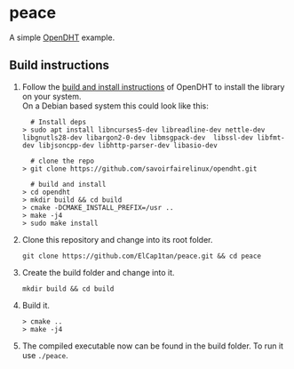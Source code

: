 # peace 
A simple [OpenDHT](https://github.com/savoirfairelinux/opendht) example.

## Build instructions
1. Follow the [build and install instructions](https://github.com/savoirfairelinux/opendht/wiki/Build-the-library) of OpenDHT to install the library on your system.  
On a Debian based system this could look like this:
   ```
     # Install deps
   > sudo apt install libncurses5-dev libreadline-dev nettle-dev libgnutls28-dev libargon2-0-dev libmsgpack-dev  libssl-dev libfmt-dev libjsoncpp-dev libhttp-parser-dev libasio-dev
   
     # clone the repo
   > git clone https://github.com/savoirfairelinux/opendht.git

     # build and install
   > cd opendht
   > mkdir build && cd build
   > cmake -DCMAKE_INSTALL_PREFIX=/usr ..
   > make -j4
   > sudo make install
   ```
   
2. Clone this repository and change into its root folder.
   ```
   git clone https://github.com/ElCap1tan/peace.git && cd peace
   ```
   
3. Create the build folder and change into it.
   ```
   mkdir build && cd build
   ```
   
4. Build it.
   ```
   > cmake ..
   > make -j4
   ```
   
5. The compiled executable now can be found in the build folder. To run it use `./peace`.